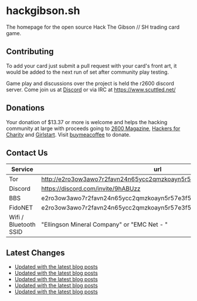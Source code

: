 # hackgibson.sh
The homepage for the open source Hack The Gibson // SH trading card game.


## Contributing

To add your card just submit a pull request with your card's front art, it would be added to the next run of set after community play testing.

Game play and discussions over the project is held the r2600 discord server. Come join us at [Discord](https://discord.com/invite/9hABUzz) or via IRC at https://www.scuttled.net/


## Donations

Your donation of $13.37 or more is welcome and helps the hacking community at large with proceeds going to [2600 Magazine](https://2600.com/), [Hackers for Charity](https://hackersforcharity.org) and [Girlstart](https://girlstart.org).  Visit [buymeacoffee](https://www.buymeacoffee.com/hackgibson.sh) to donate.


## Contact Us

Service | url
-|-
Tor | http://e2ro3ow3awo7r2favn24n65ycc2qmzkoayn5r57e3f56nvjwdcgg32ad.onion
Discord | https://discord.com/invite/9hABUzz
BBS | e2ro3ow3awo7r2favn24n65ycc2qmzkoayn5r57e3f56nvjwdcgg32ad.onion:23
FidoNET | e2ro3ow3awo7r2favn24n65ycc2qmzkoayn5r57e3f56nvjwdcgg32ad.onion:24554
Wifi / Bluetooth SSID | "Ellingson Mineral Company" or "EMC Net - <fidonet address>"

## Latest Changes
<!-- BLOG-POST-LIST:START -->
- [Updated with the latest blog posts](https://github.com/DFW2600/hackgibson.sh/commit/8439d2f642f2e7987310e4c7148ab927a2d91f3e)
- [Updated with the latest blog posts](https://github.com/DFW2600/hackgibson.sh/commit/755edf0300ae9bd5566d76ad98e7659b15043077)
- [Updated with the latest blog posts](https://github.com/DFW2600/hackgibson.sh/commit/95f6a6f38e7a9f7fa92ed79e3671424f35a6af0c)
- [Updated with the latest blog posts](https://github.com/DFW2600/hackgibson.sh/commit/7f2420b71c79f7d801d8d4243148807dab3cea1c)
- [Updated with the latest blog posts](https://github.com/DFW2600/hackgibson.sh/commit/e4f16eb43d068d80a4da013cd7c56bb1e8a42737)
<!-- BLOG-POST-LIST:END -->
